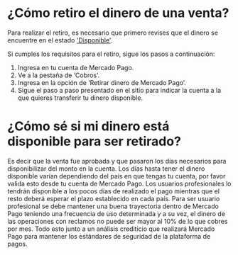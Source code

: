 # ¿Cómo retiro el dinero de una venta?

Para realizar el retiro, es necesario que primero revises que el dinero se encuentre en el estado <a href="#¿Cómo sé si mi dinero está disponible para ser retirado?">'Disponible'</a>.

Si cumples los requisitos para el retiro, sigue los pasos a continuación:

1. Ingresa en tu cuenta de Mercado Pago.
2. Ve a la pestaña de ‘Cobros’.
3. Ingresa en la opción de ‘Retirar dinero de Mercado Pago’. 
4. Sigue el paso a paso presentado en el sitio para indicar la cuenta a la que quieres transferir tu dinero disponible.

# ¿Cómo sé si mi dinero está disponible para ser retirado?

Es decir que la venta fue aprobada y que pasaron los
días necesarios para disponibilizar del monto en la cuenta. Los días hasta tener el dinero
disponible varían dependiendo del país en que tengas tu cuenta, por favor valida esto desde
tu cuenta de Mercado Pago. Los usuarios profesionales lo tendrán disponible a los pocos
días de realizado el pago mientras que el resto deberá esperar el plazo establecido en cada
país.
Para ser usuario profesional se debe mantener una buena trayectoria dentro de Mercado
Pago teniendo una frecuencia de uso determinada y a su vez, el dinero de las operaciones
con reclamos no puede ser mayor al 10% de lo que cobres por mes. Todo esto junto a un
análisis crediticio que realizará Mercado Pago para mantener los estándares de seguridad de
la plataforma de pagos.
